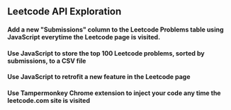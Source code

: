 ## Leetcode API Exploration
#### Add a new "Submissions" column to the Leetcode Problems table using JavaScript everytime the Leetcode page is visited.
#### Use JavaScript to store the top 100 Leetcode problems, sorted by submissions, to a CSV file
#### Use JavaScript to retrofit a new feature in the Leetcode page
#### Use Tampermonkey Chrome extension to inject your code any time the leetcode.com site is visited
